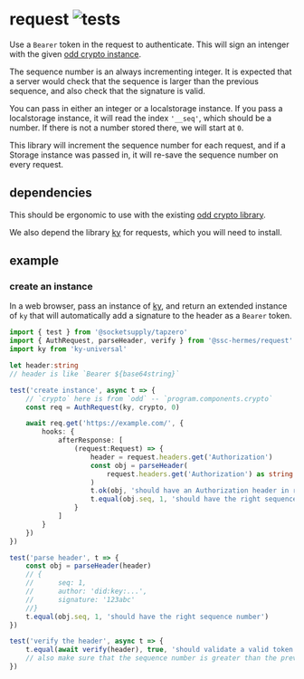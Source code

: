# request ![tests](https://github.com/ssc-hermes/request/actions/workflows/nodejs.yml/badge.svg)

Use a `Bearer` token in the request to authenticate. This will sign an intenger with the given [odd crypto instance](https://github.com/oddsdk/ts-odd/blob/main/src/components/crypto/implementation.ts#L14).

The sequence number is an always incrementing integer. It is expected that a server would check that the sequence is larger than the previous sequence, and also check that the signature is valid.

You can pass in either an integer or a localstorage instance. If you pass a localstorage instance, it will read the index `'__seq'`, which should be a number. If there is not a number stored there, we will start at `0`.

This library will increment the sequence number for each request, and if a Storage instance was passed in, it will re-save the sequence number on every request.

## dependencies
This should be ergonomic to use with the existing [odd crypto library](https://github.com/oddsdk/ts-odd).

We also depend the library [ky](https://github.com/sindresorhus/ky) for requests, which you will need to install.

## example

### create an instance
In a web browser, pass an instance of [ky](https://github.com/sindresorhus/ky), and return an extended instance of `ky` that will automatically add a signature to the header as a `Bearer` token.


```ts
import { test } from '@socketsupply/tapzero'
import { AuthRequest, parseHeader, verify } from '@ssc-hermes/request'
import ky from 'ky-universal'

let header:string
// header is like `Bearer ${base64string}`

test('create instance', async t => {
    // `crypto` here is from `odd` -- `program.components.crypto`
    const req = AuthRequest(ky, crypto, 0)

    await req.get('https://example.com/', {
        hooks: {
            afterResponse: [
                (request:Request) => {
                    header = request.headers.get('Authorization')
                    const obj = parseHeader(
                        request.headers.get('Authorization') as string
                    )
                    t.ok(obj, 'should have an Authorization header in request')
                    t.equal(obj.seq, 1, 'should have the right sequence')
                }
            ]
        }
    })
})

test('parse header', t => {
    const obj = parseHeader(header)
    // {
    //      seq: 1,
    //      author: 'did:key:...',
    //      signature: '123abc'
    //}
    t.equal(obj.seq, 1, 'should have the right sequence number')
})

test('verify the header', async t => {
    t.equal(await verify(header), true, 'should validate a valid token')
    // also make sure that the sequence number is greater than the previous
})
```
